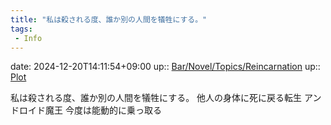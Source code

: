 ```yaml
---
title: "私は殺される度、誰か別の人間を犠牲にする。"
tags:
 - Info
---
```


date: 2024-12-20T14:11:54+09:00
up:: [Bar/Novel/Topics/Reincarnation](Bar/Novel/Topics/Reincarnation.md)
up:: [Plot](Bar/Novel/Chaos/Plot.md)

私は殺される度、誰か別の人間を犠牲にする。
他人の身体に死に戻る転生
アンドロイド魔王
今度は能動的に乗っ取る